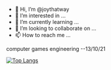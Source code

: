 - 👋 Hi, I’m @joythatway
- 👀 I’m interested in ...
- 🌱 I’m currently learning ...
- 💞️ I’m looking to collaborate on ...
- 📫 How to reach me ...

<!---
joythatway/joythatway is a ✨ special ✨ repository because its `README.md` (this file) appears on your GitHub profile.
You can click the Preview link to take a look at your changes.
--->
computer games engineering --13/10/21


[![Top Langs](https://github-readme-stats.vercel.app/api/top-langs/?username=joythatway&layout=compact)](https://github.com/anuraghazra/github-readme-stats)
